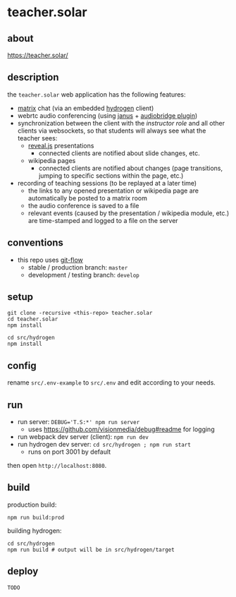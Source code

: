 # teacher.solar

## about

https://teacher.solar/


## description

the `teacher.solar` web application has the following features:
- [matrix](https://matrix.org/) chat (via an embedded [hydrogen](https://github.com/vector-im/hydrogen-web) client)
- webrtc audio conferencing (using [janus](https://janus.conf.meetecho.com/) + [audiobridge plugin](https://janus.conf.meetecho.com/docs/audiobridge.html))
- synchronization between the client with the _instructor role_ and all other clients via websockets, so that students will always see what the teacher sees:
	- [reveal.js](https://revealjs.com/) presentations
		- connected clients are notified about slide changes, etc.
	- wikipedia pages
		- connected clients are notified about changes (page transitions, jumping to specific sections within the page, etc.)
- recording of teaching sessions (to be replayed at a later time)
	- the links to any opened presentation or wikipedia page are automatically be posted to a matrix room
	- the audio conference is saved to a file
	- relevant events (caused by the presentation / wikipedia module, etc.) are time-stamped and logged to a file on the server

## conventions

- this repo uses [git-flow](https://www.atlassian.com/git/tutorials/comparing-workflows/gitflow-workflow)
	- stable / production branch: `master`
	- development / testing branch: `develop`


## setup

```shell
git clone -recursive <this-repo> teacher.solar
cd teacher.solar
npm install

cd src/hydrogen
npm install
```


## config

rename `src/.env-example` to `src/.env` and edit according to your needs.


## run

- run server: `DEBUG='T.S:*' npm run server`
	- uses https://github.com/visionmedia/debug#readme for logging
- run webpack dev server (client): `npm run dev`
- run hydrogen dev server: `cd src/hydrogen ; npm run start`
	- runs on port 3001 by default

then open `http://localhost:8080`.


## build

production build:

```shell
npm run build:prod
```

building hydrogen:

```shell
cd src/hydrogen
npm run build # output will be in src/hydrogen/target
```


## deploy

`TODO`
